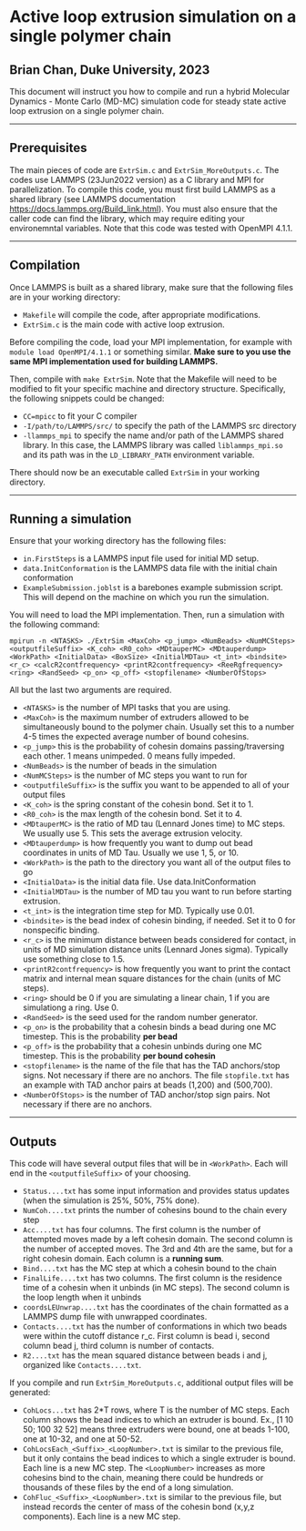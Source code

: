 # Active loop extrusion simulation on a single polymer chain
## Brian Chan, Duke University, 2023

This document will instruct you how to compile and run a hybrid Molecular Dynamics - Monte Carlo (MD-MC) simulation code for steady state active loop extrusion on a single polymer chain.

--------
Prerequisites
----
The main pieces of code are ```ExtrSim.c``` and ```ExtrSim_MoreOutputs.c```. The codes use LAMMPS (23Jun2022 version) as a C library and MPI for parallelization. To compile this code, you must first build LAMMPS as a shared library (see LAMMPS documentation https://docs.lammps.org/Build_link.html). You must also ensure that the caller code can find the library, which may require editing your environemntal variables. Note that this code was tested with OpenMPI 4.1.1.

------
Compilation
----
Once LAMMPS is built as a shared library, make sure that the following files are in your working directory:
- ```Makefile``` will compile the code, after appropriate modifications.
- ```ExtrSim.c``` is the main code with active loop extrusion. 

Before compiling the code, load your MPI implementation, for example with ``` module load OpenMPI/4.1.1 ``` or something similar. **Make sure to you use the same MPI implementation used for building LAMMPS.** 

Then, compile with ```make ExtrSim```. Note that the Makefile will need to be modified to fit your specific machine and directory structure. Specifically, the following snippets could be changed:
- ```CC=mpicc``` to fit your C compiler
- ```-I/path/to/LAMMPS/src/``` to specify the path of the LAMMPS src directory
- ```-llammps_mpi``` to specify the name and/or path of the LAMMPS shared library. In this case, the LAMMPS library was called ```liblammps_mpi.so``` and its path was in the ```LD_LIBRARY_PATH``` environment variable.

There should now be an executable called ```ExtrSim``` in your working directory.

----------------
Running a simulation
---
Ensure that your working directory has the following files:
- ```in.FirstSteps``` is a LAMMPS input file used for initial MD setup.
- ```data.InitConformation``` is the LAMMPS data file with the initial chain conformation
- ```ExampleSubmission.joblst``` is a barebones example submission script. This will depend on the machine on which you run the simulation.
  
You will need to load the MPI implementation. Then, run a simulation with the following command:

```mpirun -n <NTASKS> ./ExtrSim <MaxCoh> <p_jump> <NumBeads> <NumMCSteps> <outputfileSuffix> <K_coh> <R0_coh> <MDtauperMC> <MDtauperdump> <WorkPath> <InitialData> <BoxSize> <InitialMDTau> <t_int> <bindsite> <r_c> <calcR2contfrequency> <printR2contfrequency> <ReeRgfrequency> <ring> <RandSeed> <p_on> <p_off> <stopfilename> <NumberOfStops>```

All but the last two arguments are required.

- ```<NTASKS>``` is the number of MPI tasks that you are using.
- ```<MaxCoh>``` is the maximum number of extruders allowed to be simultaneously bound to the polymer chain. Usually set this to a number 4-5 times the expected average number of bound cohesins.
- ```<p_jump>``` this is the probability of cohesin domains passing/traversing each other. 1 means unimpeded. 0 means fully impeded.
- ```<NumBeads>``` is the number of beads in the simulation
- ```<NumMCSteps>``` is the number of MC steps you want to run for
- ```<outputfileSuffix>``` is the suffix you want to be appended to all of your output files
- ```<K_coh>``` is the spring constant of the cohesin bond. Set it to 1.
- ```<R0_coh>``` is the max length of the cohesin bond. Set it to 4.
- ```<MDtauperMC>``` is the ratio of MD tau (Lennard Jones time) to MC steps. We usually use 5. This sets the average extrusion velocity.
- ```<MDtauperdump>``` is how frequently you want to dump out bead coordinates in units of MD Tau. Usually we use 1, 5, or 10.
- ```<WorkPath>``` is the path to the directory you want all of the output files to go
- ```<InitialData>``` is the initial data file. Use data.InitConformation
- ```<InitialMDTau>``` is the number of MD tau you want to run before starting extrusion.
- ```<t_int>``` is the integration time step for MD. Typically use 0.01.
- ```<bindsite>``` is the bead index of cohesin binding, if needed. Set it to 0 for nonspecific binding.
- ```<r_c>``` is the minimum distance between beads considered for contact, in units of MD simulation distance units (Lennard Jones sigma). Typically use something close to 1.5.
- ```<printR2contfrequency>``` is how frequently you want to print the contact matrix and internal mean square distances for the chain (units of MC steps).
- ```<ring>``` should be 0 if you are simulating a linear chain, 1 if you are simulationg a ring. Use 0.
- ```<RandSeed>``` is the seed used for the random number generator.
- ```<p_on>``` is the probability that a cohesin binds a bead during one MC timestep. This is the probability **per bead**
- ```<p_off>``` is the probability that a cohesin unbinds during one MC timestep. This is the probability **per bound cohesin**
- ```<stopfilename>``` is the name of the file that has the TAD anchors/stop signs. Not necessary if there are no anchors. The file ```stopfile.txt``` has an example with TAD anchor pairs at beads (1,200) and (500,700).
- ```<NumberOfStops>``` is the number of TAD anchor/stop sign pairs. Not necessary if there are no anchors.
--------
Outputs
----
This code will have several output files that will be in ```<WorkPath>```. Each will end in the ```<outputfileSuffix>``` of your choosing.
- ```Status....txt``` has some input information and provides status updates (when the simulation is 25%, 50%, 75% done).
- ```NumCoh....txt``` prints the number of cohesins bound to the chain every step
- ```Acc....txt``` has four columns. The first column is the number of attempted moves made by a left cohesin domain. The second column is the number of accepted moves. The 3rd and 4th are the same, but for a right cohesin domain. Each column is a **running sum**.
- ```Bind....txt``` has the MC step at which a cohesin bound to the chain
- ```FinalLife....txt``` has two columns. The first column is the residence time of a cohesin when it unbinds (in MC steps). The second column is the loop length when it unbinds
- ```coordsLEUnwrap....txt``` has the coordinates of the chain formatted as a LAMMPS dump file with unwrapped coordinates.
- ```Contacts....txt``` has the number of conformations in which two beads were within the cutoff distance r_c. First column is bead i, second column bead j, third column is number of contacts.
- ```R2....txt``` has the mean squared distance between beads i and j, organized like ```Contacts....txt```.

If you compile and run ```ExtrSim_MoreOutputs.c```, additional output files will be generated:
- ```CohLocs...txt``` has 2*T rows, where T is the number of MC steps. Each column shows the bead indices to which an extruder is bound. Ex., [1 10 50; 100 32 52] means three extruders were bound, one at beads 1-100, one at 10-32, and one at 50-52.
- ```CohLocsEach_<Suffix>_<LoopNumber>.txt``` is similar to the previous file, but it only contains the bead indices to which a single extruder is bound. Each line is a new MC step. The ```<LoopNumber>``` increases as more cohesins bind to the chain, meaning there could be hundreds or thousands of these files by the end of a long simulation.
- ```CohFluc_<Suffix>_<LoopNumber>.txt``` is similar to the previous file, but instead records the center of mass of the cohesin bond (x,y,z components). Each line is a new MC step.
